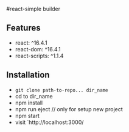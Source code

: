 #react-simple builder

## Features

* react: ^16.4.1
* react-dom: ^16.4.1
* react-scripts: ^1.1.4

## Installation

* `git clone path-to-repo... dir_name`
* cd to dir_name
* npm install
* npm run eject // only for setup new project
* npm start
* visit `http://localhost:3000/